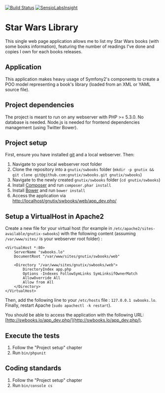 [![Build Status](https://travis-ci.org/gnutix/swbooks.png?branch=dev)](https://travis-ci.org/gnutix/swbooks)
[![SensioLabsInsight](https://insight.sensiolabs.com/projects/e275cb12-5729-4490-baad-a3898fd71ff9/mini.png)](https://insight.sensiolabs.com/projects/e275cb12-5729-4490-baad-a3898fd71ff9)

Star Wars Library
=================

This single web page application allows me to list my Star Wars books (with some books information), featuring the
number of readings I've done and copies I own for each books releases.

Application
-----------

This application makes heavy usage of Symfony2's components to create a POO model representing a book's library (loaded
from an XML or YAML source file).

Project dependencies
--------------------

The project is meant to run on any webserver with PHP >= 5.3.0. No database is needed.
Node.js is needed for frontend dependencies management (using Twitter Bower).

Project setup
-------------

First, ensure you have installed [git](http://git-scm.com/book/en/Getting-Started-Installing-Git#Installing-on-Linux)
and a local webserver. Then:

1. Navigate to your local webserver root folder
2. Clone the repository into a `gnutix/swbooks` folder (`mkdir -p gnutix && git clone git@github.com:gnutix/swbooks.git gnutix/swbooks`)
3. Navigate to the newly created `gnutix/swbooks` folder (`cd gnutix/swbooks`)
4. Install [Composer](http://getcomposer.org/doc/00-intro.md#installation-nix) and run `composer.phar install`
5. Install [Bower](http://bower.io/#installing-bower) and run `bower install`
6. Access the application via [http://localhost/gnutix/swbooks/web/app_dev.php/](http://localhost/gnutix/swbooks/web/app_dev.php/)

Setup a VirtualHost in Apache2
------------------------------

Create a new file for your virtual host (for example in `/etc/apache2/sites-available/gnutix-swbooks`) with the following content (assuming `/var/www/sites/` is your webserver root folder) :

```
<VirtualHost *:80>
    ServerName "swbooks.lo"
    DocumentRoot "/var/www/sites/gnutix/swbooks/web"

    <Directory "/var/www/sites/gnutix/swbooks/web">
        DirectoryIndex app.php
        Options -Indexes FollowSymLinks SymLinksifOwnerMatch
        AllowOverride All
        Allow from All
    </Directory>
</VirtualHost>
```

Then, add the following line to your `/etc/hosts` file : `127.0.0.1 swbooks.lo`. Finally, restart Apache (`sudo apachectl -k restart`).

You should be able to access the application with the following URL: [http://swbooks.lo/app_dev.php/](http://swbooks.lo/app_dev.php/).

Execute the tests
-----------------

1. Follow the "Project setup" chapter
2. Run `bin/phpunit`

Coding standards
----------------

1. Follow the "Project setup" chapter
2. Run `bin/console cs`
